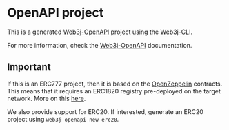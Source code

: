 # OpenAPI project
This is a generated [Web3j-OpenAPI](https://docs.web3j.io/web3j_openapi) project using the [Web3j-CLI](https://docs.web3j.io/).


For more information, check the [Web3j-OpenAPI](https://docs.web3j.io/web3j_openapi) documentation.

## Important
If this is an ERC777 project, then it is based on the [OpenZeppelin](https://github.com/OpenZeppelin/openzeppelin-contracts) contracts.
This means that it requires an ERC1820 registry pre-deployed on the target network. More on this [here](https://forum.openzeppelin.com/t/simple-erc777-token-example/746).
                                    
We also provide support for ERC20. If interested, generate an ERC20 project using `web3j openapi new erc20`.
